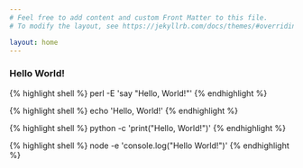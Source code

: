 ```yaml
---
# Feel free to add content and custom Front Matter to this file.
# To modify the layout, see https://jekyllrb.com/docs/themes/#overriding-theme-defaults

layout: home
---
```


### Hello World!

{% highlight shell %}
perl -E 'say "Hello, World!"'
{% endhighlight %}

{% highlight shell %}
echo 'Hello, World!'
{% endhighlight %}

{% highlight shell %}
python -c 'print("Hello, World!")'
{% endhighlight %}

{% highlight shell %}
node -e 'console.log("Hello World!")'
{% endhighlight %}
